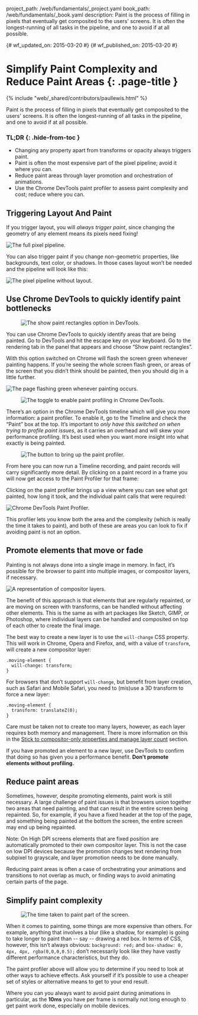 project_path: /web/fundamentals/_project.yaml
book_path: /web/fundamentals/_book.yaml
description: Paint is the process of filling in pixels that eventually get composited to the users' screens. It is often the longest-running of all tasks in the pipeline, and one to avoid if at all possible.

{# wf_updated_on: 2015-03-20 #}
{# wf_published_on: 2015-03-20 #}

# Simplify Paint Complexity and Reduce Paint Areas {: .page-title }

{% include "web/_shared/contributors/paullewis.html" %}

Paint is the process of filling in pixels that eventually get composited to 
the users' screens. It is often the longest-running of all tasks in the 
pipeline, and one to avoid if at all possible.

### TL;DR {: .hide-from-toc } 

* Changing any property apart from transforms or opacity always triggers paint.
* Paint is often the most expensive part of the pixel pipeline; avoid it where you can.
* Reduce paint areas through layer promotion and orchestration of animations.
* Use the Chrome DevTools paint profiler to assess paint complexity and cost; reduce where you can.

## Triggering Layout And Paint

If you trigger layout, you will _always trigger paint_, since changing the geometry of any element means its pixels need fixing!

<img src="images/simplify-paint-complexity-and-reduce-paint-areas/frame.jpg"  alt="The full pixel pipeline.">

You can also trigger paint if you change non-geometric properties, like backgrounds, text color, or shadows. In those cases layout won’t be needed and the pipeline will look like this:

<img src="images/simplify-paint-complexity-and-reduce-paint-areas/frame-no-layout.jpg"  alt="The pixel pipeline without layout.">

## Use Chrome DevTools to quickly identify paint bottlenecks

<div class="attempt-right">
  <figure>
    <img src="images/simplify-paint-complexity-and-reduce-paint-areas/show-paint-rectangles.jpg" alt="The show paint rectangles option in DevTools.">
  </figure>
</div>

You can use Chrome DevTools to quickly identify areas that are being painted. Go to DevTools and hit the escape key on your keyboard. Go to the rendering tab in the panel that appears and choose “Show paint rectangles”.

<div style="clear:both;"></div>

With this option switched on Chrome will flash the screen green whenever painting happens. If you’re seeing the whole screen flash green, or areas of the screen that you didn’t think should be painted, then you should dig in a little further.

<img src="images/simplify-paint-complexity-and-reduce-paint-areas/show-paint-rectangles-green.jpg"  alt="The page flashing green whenever painting occurs.">


<div class="attempt-right">
  <figure>
    <img src="images/simplify-paint-complexity-and-reduce-paint-areas/paint-profiler-toggle.jpg" alt="The toggle to enable paint profiling in Chrome DevTools.">
  </figure>
</div>

There’s an option in the Chrome DevTools timeline which will give you more information: a paint profiler. To enable it, go to the Timeline and check the “Paint” box at the top. It’s important to _only have this switched on when trying to profile paint issues_, as it carries an overhead and will skew your performance profiling. It’s best used when you want more insight into what exactly is being painted.

<div style="clear:both;"></div>

<div class="attempt-right">
  <figure>
    <img src="images/simplify-paint-complexity-and-reduce-paint-areas/paint-profiler-button.jpg" alt="The button to bring up the paint profiler." class="screenshot">
  </figure>
</div>

From here you can now run a Timeline recording, and paint records will carry significantly more detail. By clicking on a paint record in a frame you will now get access to the Paint Profiler for that frame:

<div style="clear:both;"></div>

Clicking on the paint profiler brings up a view where you can see what got painted, how long it took, and the individual paint calls that were required:

<img src="images/simplify-paint-complexity-and-reduce-paint-areas/paint-profiler.jpg"  alt="Chrome DevTools Paint Profiler.">

This profiler lets you know both the area and the complexity (which is really the time it takes to paint), and both of these are areas you can look to fix if avoiding paint is not an option.

## Promote elements that move or fade

Painting is not always done into a single image in memory. In fact, it’s possible for the browser to paint into multiple images, or compositor layers, if necessary.

<img src="images/simplify-paint-complexity-and-reduce-paint-areas/layers.jpg"  alt="A representation of compositor layers.">

The benefit of this approach is that elements that are regularly repainted, or are moving on screen with transforms, can be handled without affecting other elements. This is the same as with art packages like Sketch, GIMP, or Photoshop, where individual layers can be handled and composited on top of each other to create the final image.

The best way to create a new layer is to use the `will-change` CSS property. This will work in Chrome, Opera and Firefox, and, with a value of `transform`, will create a new compositor layer:


    .moving-element {
      will-change: transform;
    }


For browsers that don’t support `will-change`, but benefit from layer creation, such as Safari and Mobile Safari, you need to (mis)use a 3D transform to force a new layer:


    .moving-element {
      transform: translateZ(0);
    }


Care must be taken not to create too many layers, however, as each layer requires both memory and management. There is more information on this in the [Stick to compositor-only properties and manage layer count](stick-to-compositor-only-properties-and-manage-layer-count) section.

If you have promoted an element to a new layer, use DevTools to confirm that doing so has given you a performance benefit. **Don't promote elements without profiling.**

## Reduce paint areas

Sometimes, however, despite promoting elements, paint work is still necessary. A large challenge of paint issues is that browsers union together two areas that need painting, and that can result in the entire screen being repainted. So, for example, if you have a fixed header at the top of the page, and something being painted at the bottom the screen, the entire screen may end up being repainted.

Note: On High DPI screens elements that are fixed position are automatically promoted to their own compositor layer. This is not the case on low DPI devices because the promotion changes text rendering from subpixel to grayscale, and layer promotion needs to be done manually.

Reducing paint areas is often a case of orchestrating your animations and transitions to not overlap as much, or finding ways to avoid animating certain parts of the page.

## Simplify paint complexity

<div class="attempt-right">
  <figure>
    <img src="images/simplify-paint-complexity-and-reduce-paint-areas/profiler-chart.jpg" alt="The time taken to paint part of the screen.">
  </figure>
</div>

When it comes to painting, some things are more expensive than others. For example, anything that involves a blur (like a shadow, for example) is going to take longer to paint than -- say -- drawing a red box. In terms of CSS, however, this isn’t always obvious: `background: red;` and `box-shadow: 0, 4px, 4px, rgba(0,0,0,0.5);` don’t necessarily look like they have vastly different performance characteristics, but they do.

The paint profiler above will allow you to determine if you need to look at other ways to achieve effects. Ask yourself if it’s possible to use a cheaper set of styles or alternative means to get to your end result.

Where you can you always want to avoid paint during animations in particular, as the **10ms** you have per frame is normally not long enough to get paint work done, especially on mobile devices.
